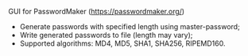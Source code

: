 GUI for PasswordMaker (https://passwordmaker.org/)

- Generate passwords with specified length using master-password;
- Write generated passwords to file (length may vary);
- Supported algorithms: MD4, MD5, SHA1, SHA256, RIPEMD160.
